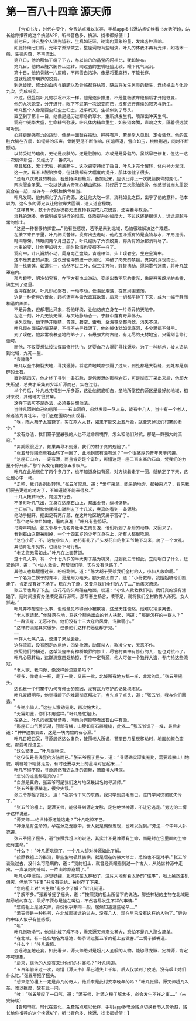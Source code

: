 # 第一百八十四章 源天师
        【告知书友，时代在变化，免费站点难以长存，手机app多书源站点切换看书大势所趋，站长给你推荐的这个换源APP，听书音色多、换源、找书都好使！】
       前七日，叶凡整个人流光溢彩，生机如汪洋，轮海内异象纷呈，发出各种声响。
       如此持续七日后，光华才渐渐敛去，整座洞府有些暗淡，叶凡的体表不再有光泽，如枯木一般，生机内蕴，不再流出。
       第八日，他的肌体干瘪了下去，与以前的的晶莹闪闪相比，犹如破布。
       第九日，他的五脏六腑停止运转，同过去的生机旺盛比较，眼下死气沉沉。
       第十日，他的骨骼一片灰暗，不再雪白洁净，像是将要腐朽，不能长存。
       这就是彼岸境界的蜕变。
       到达彼岸，修士的血肉与脏腑以及骨骼都将枯寂，随后将发生另类的新生，连续换血与化骨九次，完成蜕变。
       不过，很显然叶凡的状况不太一样，他是逐步推进，不是登临彼岸绝巅后才开始蜕变。
       他的九次蜕变，分开进行，眼下不过第一次蜕变而已，没有进行连续的寂灭与新生。
       叶凡整个人像是要尘归尘土归土，近乎朽灭，生机似到了尽头。
       直至到了第十一日，他像是经历过寒冬的草木，重新焕发生机，喷薄出冲天生气。
       洞府中光华大盛，生命精气弥漫，叶凡体内精血重生，如长河奔腾，声响之大，隔着很远就可听到。
       心脏更是强有力的跳动，像是一面鼓在擂动，砰砰有声，若是常人见到，定会骇然。他的五脏六腑在齐震，如铿锵的乐声。骨骼更是不断作响，灰暗尽退，雪白如玉，根根剔透，同时不断颤动。
       以前受过的暗伤，无论是皮肤的，还是脏腑的，亦或是是骨骼的，虽然早已修复，但这一这一次肌体新生，又经历了一番洗礼。
       整具躯体，无尘无垢，彻底新生，这次蜕变持续了数日，叶凡才完全醒转，体内神力澎湃。
       这一次，算不上脱胎换骨，但体质却有大幅度的提升，肌体强健了很多。
       “还有八次蜕变的机会，若是持续到最后，叠加起来，应该比得上一次脱胎换骨的变化。”
       两次服食圣果、一次以妖族大帝圣心精血炼体，共经历了三次脱胎换骨。他感觉彼岸九重蜕变合在一起，或许与一次脱胎换骨相当。
       叶凡发现，他共炼化了九斤的源，这让他大吃一惊，消耗如此之巨，出乎了他的意料。他本以为，这么多的源足以让他彼岸大圆满，进入道宫秘境。
       “这样算来，数十斤的源块都无法支持我完成九次蜕变，还需要寻找源。”
       消耗的源多，也说明蜕变进行的彻底，体质提升的幅度大，不过这还是很惊人，远远超越寻常的修士。
       “这是一种奢侈的挥霍……”他有些感叹，若不是来到北域，恐怕很难解决这个难题。
       在接下来日子里，叶凡闭关苦修，没有出去走动，他的玉净瓶有的是食物与水，不用担忧。
       时间匆匆，转眼间两个月过去了，叶凡经历了六次蜕变，将所有的源都消耗尽了。
       六重蜕变，让他更加强大，同时轮海也变得不一样了。
       洞府中，叶凡巍然不动，周身电芒盘绕，青莲相伴，头上现碧空，坐在金海中。
       这不是真正的异象，这仅是轮海的进一步演化，冲破了肉壳的禁锢，真实的浮现而出。
       那一株青莲，如道生一，依然不过三叶，似三生万物，轻轻拂动，混沌雾气迷蒙，将叶凡笼罩在内。
       那片碧空，明净如宝石，在下方有电龙游动，交织出数不尽的雷光，像是开天辟地的劫雷，演生到了这里。
       金海在起伏，叶凡却如磐石，一动不动，任潮起潮落，在其周围波荡。
       这是一种奇异的景象，起初涛声与雷光震耳欲聋，后来一切都平静了下来，成为一幅宁静而和谐的画面。
       不是异象，但却堪比异象，将他环绕，让他仿佛立身在一片奇异的天地中。
       在这一刻，叶凡无波无澜，与天地脉动合一，宁静中蕴有奇异伟力。
       许久之后，他才睁开眼睛，青莲、碧空、雷电、金海等全都内敛，消失不见。
       叶凡现在面临的情况是，不得不去寻找源了，他的躯体犹如无底洞，多少源都不够用。
       到了现在，他非常羡慕圣地的弟子了，有最强大的古经，有无尽的天材地宝，只需刻苦修行便可。
       而他，不仅要想法设法谋取修行法门，还要自己去掘矿寻找源块。为了一种秘术，被人追杀到北域，九死一生。
       “轰隆隆”
       叶凡以金书劈裂大地，寻找源脉，将这片地域都快翻了过来，到处都是大裂缝，到处都是崩碎的土石。
       直到第四天，他才终于寻到一条石脉，是包裹源的那种岩石，可是彻底开采出来后，他却大失所望，总共才采集到少半斤源而已，实在过低。
       半个月后，叶凡总共得到一斤多源，这让他彻底明白，圣地所掌控的源区是最好的地域，相对来说，其他地方很贫瘠。
       这样下去可不是办法，必须要另想他法。
       当叶凡回到自己的居所————石山洞府，忽然发现一队人马，能有十几人，当中有一个老人，余者皆为青壮年，他们正在围绕石山观看。
       “唉，陈大胡子太猖獗了，实在欺人太甚，如果不能交上五斤源，就要灭掉我们村寨的老少。”
       “没有办法，我们寨子里最强的人也不过命泉境界，怎么和他们对抗，那是一群强大的流寇。”
       “离期限很近了，如果再寻不到源，我们的村子真的危险了。”
       “张五爷你围绕着石山转了一圈了，此地到底有没有源？”一个很憨厚的青年男子问道。
       “这座石山内，一定有源，而且肯定是个富矿，可惜这是一座三百米高的石山，凭我们的力量不好开采。”那个头发花白的张五爷叹气。
       叶凡在此地居住了两个多月了，也不知道身边有源，对方绕着走了一圈，就确定了下来，这让他心中一动。
       “走吧，我们去别处转转。”张五爷叹息，道：“常年采源，能采的地方，都被采光了，看来我们要去更远的地方了，不知道能不能来得及。”
       十几人拨转马头，向远方行去。
       不多时叶凡飞出，立身在这座石山上，祭出金书，纵横劈斩。
       土石崩飞，很快他就将山巅削去了十几米，竟真的看到一条源脉。
       他动手掘开，挖出足有两斤源，在这片地区确实属于富矿了。
       “那个老头神目如电，看的真准！”叶凡有些惊讶。
       马蹄声响起，张五爷与十几名青壮年去而复返，他们听到了身后的动静，又回来了。
       看到石山之巅被削掉，一个十四五岁的少年立身在上，所有人都很吃惊。
       “这位小哥，不，这位小仙人，老朽有礼了。”头发花白的张五爷跳下马来，施了一个大礼。
       其他青壮年见状，也纷纷下马行礼。
       “老丈您无需如此。”叶凡在上面答道。
       这十几人中，有一个十七八岁的半大男子最为机灵，见到张五爷如此，立刻明白了什么，赶紧跪拜，道：“小仙人救命，帮帮我们吧，实在没有活路了。”
       其他人也都醒悟过来，纷纷跪倒，道：“陈大胡子要杀我们全村的人，小仙人救命啊。”
       一个名为二愣子的青年，更是用力磕头，额头都出血了，道：“小哥救命，我姐姐被他们抓走了，肯定没有好下场了，现在为了源，又要杀我们全村的人了……”他痛哭流涕。
       张五爷也跪了下去，白花花的头颅碰在地面，叹道：“小仙人救救我们吧，我们真的没有活路了，短时间没有办法凑足五斤源啊。那帮畜生扬言，凑不足，就将我们全村的男人杀死，女人抓走。”
       叶凡并不想惹什么事，但他最见不得弱小被欺凌，这是天性使然，他难以冷漠离去。
       “老人家请起。”他降落在地，将这个额头出血的老人扶起，问道：“那是怎样的一群人？”
       “一群流寇，无恶不作，他们没有十三大寇的风骨，专欺弱小。”
       “这样的流寇其实很多，但像他们这样的恶徒却少见。”
       ……
       一群人七嘴八舌，说清了来龙去脉。
       这群流寇，没有固定的居地，四处抢源，动辄杀人，欺凌少女，无恶不作。
       按照他们的描述，这帮流寇中有神桥境界的修士，尽管村寨中有修行的人，但也对抗不了。
       叶凡心思转动，这群流寇四处劫掠，手中一定有源，他大可做一个独行大盗，专门抢这些流寇。
       “老人家，我问你，像这样的流寇多吗？”
       “很多，像蝗虫一样，走了一批，又来一批，北域所有地方都一样，非常的乱。”张五爷摇头。
       这也是一个村寨中为何有修士的原因，没有武力守护的话处境堪忧。
       叶凡双眼明亮，他觉得眼下的难题彻底解决了，当先点了点头，道：“张五爷，我与你们回去。”
       “多谢小仙人。”这些人激动无比，再次施大礼。
       “无需如此，你们不用这样。”叶凡急忙阻止。
       在路上，叶凡向张五爷请教，问他为何能够看出石山中有源。
       “那座石山气势沉凝，顶部有鳞，山腰如有石藤缠绕，此外……”张五爷说了一堆，最后才道：“种种迹象表面，这是一块内敛的石心源。”
       叶凡目瞪口呆，寻源居然这么复杂，按照老人所说，甚至日月星辰移动时，地面的颜色变化，都要考虑进去。
       “这么繁复……”叶凡很吃惊。
       “这仅仅是最浅显的方法而已。”张五爷摇了摇头，道：“寻源确实深奥无比，需要观察山川地貌，明晓地下暗脉走势，有时还要与天上的星斗对应起来……”
       叶凡不得不惊，寻源居然有这么多的道理，简直博大精深。
       “您说的这些都是真的？”
       “自然是真的，张五爷可是我们这片地区最出名的寻源师。”
       “张五爷看源精准，很少失误。”
       张五爷却摇了摇头，道：“祖宗传下来的东西，我只学到皮毛而已，这门学问快彻底失传了。”
       “张五爷的祖上，是源天师，能够寻到源之龙脉，定住绝世神源，不让它逃走。”旁边的二愣子这样说道。
       “源天师……绝世神源还能逃走？”叶凡吃惊不已。
       “神源是有生命的，孕在源之龙脉中，世人就是偶然发现，也难以捉到。”旁边一个中年人补充道。
       张五爷摇了摇头，道“按照我祖上的说法，其实并不是神源有生命，而是封在它里面的生物还有生命。”
       “什么？！”叶凡更吃惊了，一个凡人却对神源如此了解。
       “按照我祖上的推测，那些生物极其强横，就是现在的强大修士，恐怕也不是对手。”张五爷谈及过去，没什么可隐瞒的，道：“我的祖上，就曾经亲眼看到过一个古人，从绝世神源中走出，一声凄厉的嚎叫，一片山岭都崩塌了。”
       叶凡心中凛然，浮想联翩，北域实在太神秘了，这片大地有着太多的“往事”，地上虽然生机俱灭，但地下“往事”并没有完结，被封存了下来。
       “您的祖上对‘古生物’有多少了解？”叶凡问道。
       “了解不多。”张五爷摇了摇头，道：“按照我的祖上所留下的说法，那些神秘的生物在北域是禁忌般的存在，最好不要总是挂在嘴边，不然容易发生不祥的事情。”
       “您的祖上是源天师，身份似乎非同一般，居然知道这些秘辛……”
       “源天师是一种称号，在北域那遥远的过去，没有几人，现在早已没有这样的人物了。”旁边的中年人似乎有些感慨。
       “咝”
       叶凡倒吸冷气，他对北域了解不多，看来源天师来头甚大，恐怕不是凡人那么简单。
       “在北域，有一处仙地名为瑶池，都恭请过张五爷的祖上去做客。”二愣子插嘴道。
       “什么？！”叶凡震惊。
       去瑶池圣地赴宴，如此看来，源天师绝对是超凡入圣般的人物，能够寻龙脉、定神源，肯定不可想象。
       “后来，瑶池的人没有来过你们的村寨吗？”叶凡问道。
       “五百年前来过一次，可惜《源天书》早已遗失上千年，后人仅学到了皮毛，没有帮上她们什么忙。”张五爷摇了摇头。
       “想来您的祖上一定是非凡的奇人，他后来是此村安享晚年的吗？”叶凡觉得，源天师超凡入圣，难以揣度，故有此一问。
       “唉！”张五爷叹了一口气，道：“源天师，对源之秘了解太多，必会发生不祥之事……”（未完待续）
       【告知书友，时代在变化，免费站点难以长存，手机app多书源站点切换看书大势所趋，站长给你推荐的这个换源APP，听书音色多、换源、找书都好使！】
